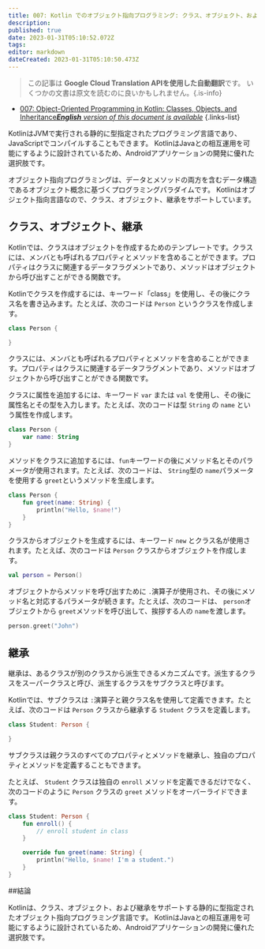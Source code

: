 ```yaml
---
title: 007: Kotlin でのオブジェクト指向プログラミング: クラス、オブジェクト、および継承
description: 
published: true
date: 2023-01-31T05:10:52.072Z
tags: 
editor: markdown
dateCreated: 2023-01-31T05:10:50.473Z
---
```


> この記事は **Google Cloud Translation APIを使用した自動翻訳**です。
いくつかの文書は原文を読むのに良いかもしれません。{.is-info}
- [007: Object-Oriented Programming in Kotlin: Classes, Objects, and Inheritance***English** version of this document is available*](/en/Knowledge-base/Kotlin/Learning/007-object-oriented-programming-in-kotlin-classes-objects-and-inheritance)
{.links-list}




KotlinはJVMで実行される静的に型指定されたプログラミング言語であり、JavaScriptでコンパイルすることもできます。 KotlinはJavaとの相互運用を可能にするように設計されているため、Androidアプリケーションの開発に優れた選択肢です。

オブジェクト指向プログラミングは、データとメソッドの両方を含むデータ構造であるオブジェクト概念に基づくプログラミングパラダイムです。 Kotlinはオブジェクト指向言語なので、クラス、オブジェクト、継承をサポートしています。

## クラス、オブジェクト、継承

Kotlinでは、クラスはオブジェクトを作成するためのテンプレートです。クラスには、メンバとも呼ばれるプロパティとメソッドを含めることができます。プロパティはクラスに関連するデータフラグメントであり、メソッドはオブジェクトから呼び出すことができる関数です。

Kotlinでクラスを作成するには、キーワード「class」を使用し、その後にクラス名を書き込みます。たとえば、次のコードは `Person` というクラスを作成します。

```kotlin
class Person {

}
```

クラスには、メンバとも呼ばれるプロパティとメソッドを含めることができます。プロパティはクラスに関連するデータフラグメントであり、メソッドはオブジェクトから呼び出すことができる関数です。

クラスに属性を追加するには、キーワード `var` または `val` を使用し、その後に属性名とその型を入力します。たとえば、次のコードは型 `String` の `name` という属性を作成します。

```kotlin
class Person {
    var name: String
}
```

メソッドをクラスに追加するには、`fun`キーワードの後にメソッド名とそのパラメータが使用されます。たとえば、次のコードは、 `String`型の `name`パラメータを使用する `greet`というメソッドを生成します。

```kotlin
class Person {
    fun greet(name: String) {
        println("Hello, $name!")
    }
}
```

クラスからオブジェクトを生成するには、キーワード `new` とクラス名が使用されます。たとえば、次のコードは `Person` クラスからオブジェクトを作成します。

```kotlin
val person = Person()
```

オブジェクトからメソッドを呼び出すために `.`演算子が使用され、その後にメソッド名と対応するパラメータが続きます。たとえば、次のコードは、 `person`オブジェクトから `greet`メソッドを呼び出して、挨拶する人の `name`を渡します。

```kotlin
person.greet("John")
```

## 継承

継承は、あるクラスが別のクラスから派生できるメカニズムです。派生するクラスをスーパークラスと呼び、派生するクラスをサブクラスと呼びます。

Kotlinでは、サブクラスは `:`演算子と親クラス名を使用して定義できます。たとえば、次のコードは `Person` クラスから継承する `Student` クラスを定義します。

```kotlin
class Student: Person {

}
```

サブクラスは親クラスのすべてのプロパティとメソッドを継承し、独自のプロパティとメソッドを定義することもできます。

たとえば、 `Student` クラスは独自の `enroll` メソッドを定義できるだけでなく、次のコードのように `Person` クラスの `greet` メソッドをオーバーライドできます。

```kotlin
class Student: Person {
    fun enroll() {
        // enroll student in class
    }

    override fun greet(name: String) {
        println("Hello, $name! I'm a student.")
    }
}
```

##結論

Kotlinは、クラス、オブジェクト、および継承をサポートする静的に型指定されたオブジェクト指向プログラミング言語です。 KotlinはJavaとの相互運用を可能にするように設計されているため、Androidアプリケーションの開発に優れた選択肢です。